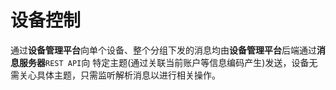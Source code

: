 # 设备控制

通过**设备管理平台**向单个设备、整个分组下发的消息均由**设备管理平台**后端通过**消息服务器**`REST API`向
特定主题(通过关联当前账户等信息编码产生)发送，设备无需关心具体主题，只需监听解析消息以进行相关操作。